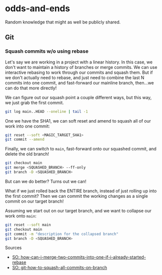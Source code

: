 # odds-and-ends

Random knowledge that might as well be publicly shared.

## Git

### Squash commits w/o using rebase

Let's say we are working in a project with a linear history. In this case, we
don't want to maintain a history of branches or merge commits. We can use
interactive rebasing to work through our commits and squash them. But if we
don't actually need to rebase, and just need to combine the last N commits into
one commit, and fast-forward our mainline branch, then...we can do that more
directly!

We can figure out our squash point a couple different ways, but this way, we
just grab the first commit.

```bash
git log main..HEAD --oneline | tail -1
```

One we have the SHA1, we can soft reset and amend to squash all of our work into
one commit:

```bash
git reset --soft <MAGIC_TARGET_SHA1>
git commit --amend
```

Finally, we can switch to `main`, fast-forward onto our squashed commit, and
delete the old branch!

```bash
git checkout main
git merge <SQUASHED_BRANCH> --ff-only
git branch -D <SQUASHED_BRANCH>
```

But can we do better? Turns out we can!

What if we just rolled back the ENTIRE branch, instead of just rolling up into
the first commit? Then we can commit the working changes as a single commit on
our target branch!

Assuming we start out on our target branch, and we want to collapse our work
onto `main`:

```bash
git reset --soft main
git checkout main
git commit -m "description for the collapsed branch"
git branch -D <SQUASHED_BRANCH>
```

Sources

* [SO: how-can-i-merge-two-commits-into-one-if-i-already-started-rebase](https://stackoverflow.com/questions/2563632/how-can-i-merge-two-commits-into-one-if-i-already-started-rebase)
* [SO: git-how-to-squash-all-commits-on-branch](https://stackoverflow.com/questions/25356810/git-how-to-squash-all-commits-on-branch)
